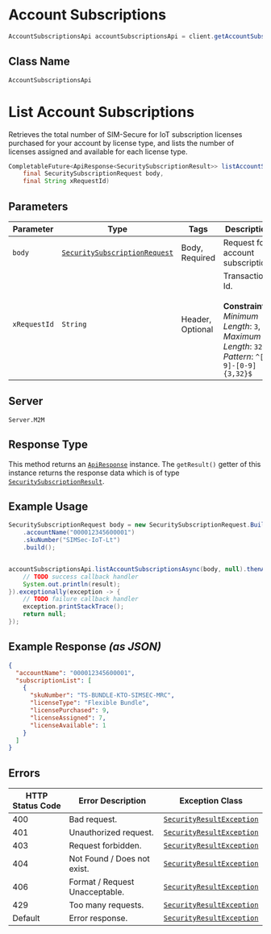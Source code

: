 # Account Subscriptions

```java
AccountSubscriptionsApi accountSubscriptionsApi = client.getAccountSubscriptionsApi();
```

## Class Name

`AccountSubscriptionsApi`


# List Account Subscriptions

Retrieves the total number of SIM-Secure for IoT subscription licenses purchased for your account by license type, and lists the number of licenses assigned and available for each license type.

```java
CompletableFuture<ApiResponse<SecuritySubscriptionResult>> listAccountSubscriptionsAsync(
    final SecuritySubscriptionRequest body,
    final String xRequestId)
```

## Parameters

| Parameter | Type | Tags | Description |
|  --- | --- | --- | --- |
| `body` | [`SecuritySubscriptionRequest`](../../doc/models/security-subscription-request.md) | Body, Required | Request for account subscription. |
| `xRequestId` | `String` | Header, Optional | Transaction Id.<br><br>**Constraints**: *Minimum Length*: `3`, *Maximum Length*: `32`, *Pattern*: `^[0-9]-[0-9]{3,32}$` |

## Server

`Server.M2M`

## Response Type

This method returns an [`ApiResponse`](../../doc/api-response.md) instance. The `getResult()` getter of this instance returns the response data which is of type [`SecuritySubscriptionResult`](../../doc/models/security-subscription-result.md).

## Example Usage

```java
SecuritySubscriptionRequest body = new SecuritySubscriptionRequest.Builder()
    .accountName("000012345600001")
    .skuNumber("SIMSec-IoT-Lt")
    .build();


accountSubscriptionsApi.listAccountSubscriptionsAsync(body, null).thenAccept(result -> {
    // TODO success callback handler
    System.out.println(result);
}).exceptionally(exception -> {
    // TODO failure callback handler
    exception.printStackTrace();
    return null;
});
```

## Example Response *(as JSON)*

```json
{
  "accountName": "000012345600001",
  "subscriptionList": [
    {
      "skuNumber": "TS-BUNDLE-KTO-SIMSEC-MRC",
      "licenseType": "Flexible Bundle",
      "licensePurchased": 9,
      "licenseAssigned": 7,
      "licenseAvailable": 1
    }
  ]
}
```

## Errors

| HTTP Status Code | Error Description | Exception Class |
|  --- | --- | --- |
| 400 | Bad request. | [`SecurityResultException`](../../doc/models/security-result-exception.md) |
| 401 | Unauthorized request. | [`SecurityResultException`](../../doc/models/security-result-exception.md) |
| 403 | Request forbidden. | [`SecurityResultException`](../../doc/models/security-result-exception.md) |
| 404 | Not Found / Does not exist. | [`SecurityResultException`](../../doc/models/security-result-exception.md) |
| 406 | Format / Request Unacceptable. | [`SecurityResultException`](../../doc/models/security-result-exception.md) |
| 429 | Too many requests. | [`SecurityResultException`](../../doc/models/security-result-exception.md) |
| Default | Error response. | [`SecurityResultException`](../../doc/models/security-result-exception.md) |

